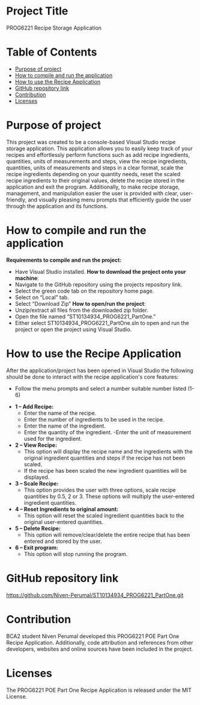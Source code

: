 # **Project Title**
PROG6221 Recipe Storage Application


# **Table of Contents**
- [Purpose of project](#purposeofproject)
- [How to compile and run the application](#howtocompileandruntheapplication)
- [How to use the Recipe Application](#howtousetheRecipeApplication)
- [GitHub repository link](#gitHubrepositorylink)
- [Contribution](#contribution)
- [Licenses](#licenses)


# **Purpose of project**
This project was created to be a console-based Visual Studio recipe storage application. This application allows you to easily keep track of your recipes and effortlessly perform functions such as add recipe ingredients, quantities, units of measurements and steps, view the recipe ingredients, quantities, units of measurements and steps in a clear format, scale the recipe ingredients depending on your quantity needs, reset the scaled recipe ingredients to their original values, delete the recipe stored in the application and exit the program. Additionally, to make recipe storage, management, and manipulation easier the user is provided with clear, user-friendly, and visually pleasing menu prompts that efficiently guide the user through the application and its functions.

# **How to compile and run the application**
**Requirements to compile and run the project:**
*	Have Visual Studio installed.
**How to download the project onto your machine**:
*	Navigate to the GitHub repository using the projects repository link.
*	Select the green code tab on the repository home page.
*	Select on “Local” tab.
*	Select “Download Zip”
**How to open/run the project**:
*	Unzip/extract all files from the downloaded zip folder.
*	Open the file named “ST10134934_PROG6221_PartOne.”
*	Either select ST10134934_PROG6221_PartOne.sln to open and run the project or open the project using Visual Studio.

# **How to use the Recipe Application**
After the application/project has been opened in Visual Studio the following should be done to interact with the recipe application's core features:
-	Follow the menu prompts and select a number suitable number listed (1-6)
*	**1 – Add Recipe:**
    - Enter the name of the recipe.
    - Enter the number of ingredients to be used in the recipe.
    - Enter the name of the ingredient.
    - Enter the quantity of the ingredient.
    -Enter the unit of measurement used for the ingredient.
*	**2 – View Recipe:**
    -	This option will display the recipe name and the ingredients with the original ingredient quantities and steps if the recipe has not been scaled.
    -	If the recipe has been scaled the new ingredient quantities will be displayed.
*	**3 – Scale Recipe:**
    -	This option provides the user with three options, scale recipe quantities by 0.5, 2 or 3. These options will multiply the user-entered ingredient quantities.
*	**4 – Reset Ingredients to original amount:** 
    -	This option will reset the scaled ingredient quantities back to the original user-entered quantities.
*	**5 – Delete Recipe:** 
    -	This option will remove/clear/delete the entire recipe that has been entered and stored by the user.
*	**6 – Exit program:** 
    -	This option will stop running the program.

# **GitHub repository link**
https://github.com/Niven-Perumal/ST10134934_PROG6221_PartOne.git

# Contribution
BCA2 student Niven Perumal developed this PROG6221 POE Part One Recipe Application. Additionally, code attribution and references from other developers, websites and online sources have been included in the project.

# Licenses
The PROG6221 POE Part One Recipe Application is released under the MIT License.
